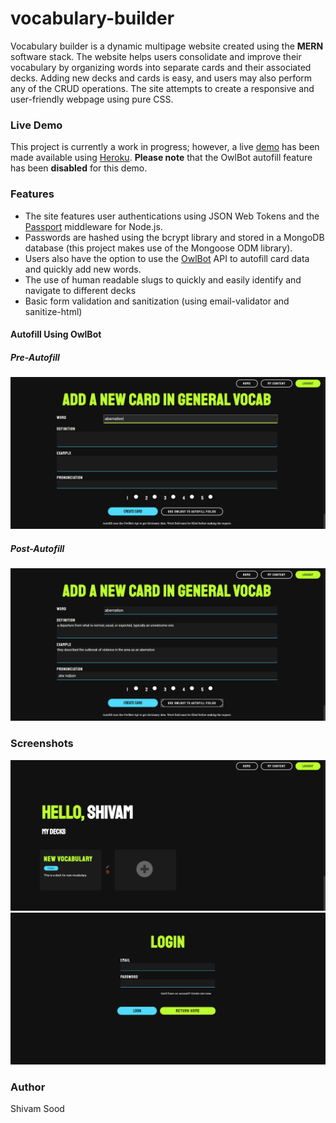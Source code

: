 # vocabulary-builder
Vocabulary builder is a dynamic multipage website created using the **MERN** software stack. The website helps users 
consolidate and improve their vocabulary by organizing words into separate cards and their associated 
decks. Adding new decks and cards is easy, and users may also perform any of the CRUD operations. The site attempts to 
create a responsive and user-friendly webpage using pure CSS.

### Live Demo 
This project is currently a work in progress; however, a live [demo](https://vocabbuilder.herokuapp.com/) has been made available using [Heroku](https://www.heroku.com/). 
**Please note** that the OwlBot autofill feature has been **disabled** for this demo. 

### Features 
- The site features user authentications using JSON Web Tokens and the [Passport](http://www.passportjs.org/) middleware for Node.js.
- Passwords are hashed using the bcrypt library and stored in a MongoDB database (this project makes use of the Mongoose ODM library).
- Users also have the option to use the [OwlBot](https://owlbot.info/) API to autofill card data and quickly add new words.
- The use of human readable slugs to quickly and easily identify and navigate to different decks
- Basic form validation and sanitization (using email-validator and sanitize-html)

#### Autofill Using OwlBot
##### Pre-Autofill
![pre-autofill img](screenshots/pre-autofill.png)
##### Post-Autofill
![post-autofill img](screenshots/post-autofill.png)

### Screenshots
![my-content page](screenshots/my-content.png)
![login page](screenshots/login.png)


### Author
Shivam Sood
